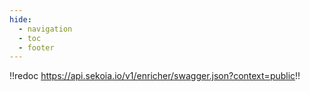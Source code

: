 ```yaml
---
hide:
  - navigation
  - toc
  - footer
---
```


!!redoc https://api.sekoia.io/v1/enricher/swagger.json?context=public!!

